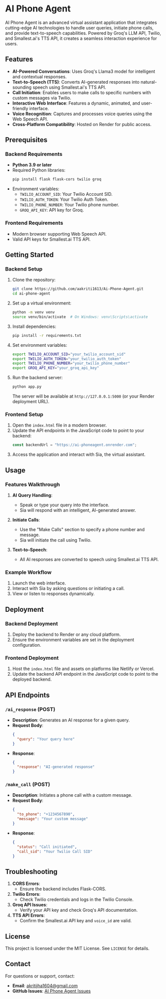 # AI Phone Agent

AI Phone Agent is an advanced virtual assistant application that integrates cutting-edge AI technologies to handle user queries, initiate phone calls, and provide text-to-speech capabilities. Powered by Groq's LLM API, Twilio, and Smallest.ai's TTS API, it creates a seamless interaction experience for users.

## Features
- **AI-Powered Conversations**: Uses Groq's Llama3 model for intelligent and contextual responses.
- **Text-to-Speech (TTS)**: Converts AI-generated responses into natural-sounding speech using Smallest.ai's TTS API.
- **Call Initiation**: Enables users to make calls to specific numbers with custom messages via Twilio.
- **Interactive Web Interface**: Features a dynamic, animated, and user-friendly interface.
- **Voice Recognition**: Captures and processes voice queries using the Web Speech API.
- **Cross-Platform Compatibility**: Hosted on Render for public access.

## Prerequisites
### Backend Requirements
- **Python 3.9 or later**
- Required Python libraries:
  ```bash
  pip install flask flask-cors twilio groq
  ```
- Environment variables:
  - `TWILIO_ACCOUNT_SID`: Your Twilio Account SID.
  - `TWILIO_AUTH_TOKEN`: Your Twilio Auth Token.
  - `TWILIO_PHONE_NUMBER`: Your Twilio phone number.
  - `GROQ_API_KEY`: API key for Groq.

### Frontend Requirements
- Modern browser supporting Web Speech API.
- Valid API keys for Smallest.ai TTS API.

## Getting Started

### Backend Setup
1. Clone the repository:
   ```bash
   git clone https://github.com/aakriti1613/Ai-Phone-Agent.git
   cd ai-phone-agent
   ```

2. Set up a virtual environment:
   ```bash
   python -m venv venv
   source venv/bin/activate  # On Windows: venv\Scripts\activate
   ```

3. Install dependencies:
   ```bash
   pip install -r requirements.txt
   ```

4. Set environment variables:
   ```bash
   export TWILIO_ACCOUNT_SID="your_twilio_account_sid"
   export TWILIO_AUTH_TOKEN="your_twilio_auth_token"
   export TWILIO_PHONE_NUMBER="your_twilio_phone_number"
   export GROQ_API_KEY="your_groq_api_key"
   ```

5. Run the backend server:
   ```bash
   python app.py
   ```
   The server will be available at `http://127.0.0.1:5000` (or your Render deployment URL).

### Frontend Setup
1. Open the `index.html` file in a modern browser.
2. Update the API endpoints in the JavaScript code to point to your backend:
   ```javascript
   const backendUrl = "https://ai-phoneagent.onrender.com";
   ```
3. Access the application and interact with Sia, the virtual assistant.

## Usage

### Features Walkthrough
1. **AI Query Handling**:
   - Speak or type your query into the interface.
   - Sia will respond with an intelligent, AI-generated answer.

2. **Initiate Calls**:
   - Use the "Make Calls" section to specify a phone number and message.
   - Sia will initiate the call using Twilio.

3. **Text-to-Speech**:
   - All AI responses are converted to speech using Smallest.ai TTS API.

### Example Workflow
1. Launch the web interface.
2. Interact with Sia by asking questions or initiating a call.
3. View or listen to responses dynamically.

## Deployment

### Backend Deployment
1. Deploy the backend to Render or any cloud platform.
2. Ensure the environment variables are set in the deployment configuration.

### Frontend Deployment
1. Host the `index.html` file and assets on platforms like Netlify or Vercel.
2. Update the backend API endpoint in the JavaScript code to point to the deployed backend.

## API Endpoints

### `/ai_response` (POST)
- **Description**: Generates an AI response for a given query.
- **Request Body**:
  ```json
  {
    "query": "Your query here"
  }
  ```
- **Response**:
  ```json
  {
    "response": "AI-generated response"
  }
  ```

### `/make_call` (POST)
- **Description**: Initiates a phone call with a custom message.
- **Request Body**:
  ```json
  {
    "to_phone": "+1234567890",
    "message": "Your custom message"
  }
  ```
- **Response**:
  ```json
  {
    "status": "Call initiated",
    "call_sid": "Your Twilio Call SID"
  }
  ```

## Troubleshooting
1. **CORS Errors**:
   - Ensure the backend includes Flask-CORS.
2. **Twilio Errors**:
   - Check Twilio credentials and logs in the Twilio Console.
3. **Groq API Issues**:
   - Verify your API key and check Groq's API documentation.
4. **TTS API Errors**:
   - Confirm the Smallest.ai API key and `voice_id` are valid.

## License
This project is licensed under the MIT License. See `LICENSE` for details.

## Contact
For questions or support, contact:
- **Email**: akritijha1604@gmail.com
- **GitHub Issues**: [AI Phone Agent Issues](https://github.com/aakriti1613/ai-phone-agent/issues)
